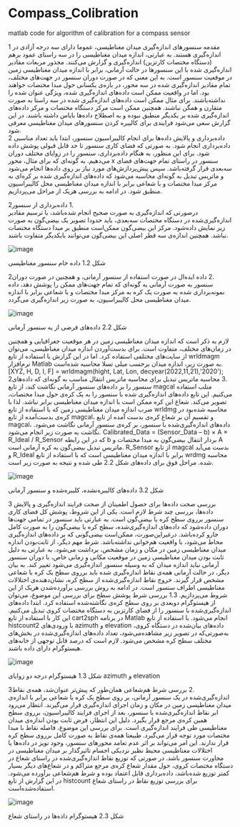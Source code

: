 # Compass_Colibration
matlab code for algorithm of calibration for a compass sensor 

1	‌مقدمه
سنسورهای اندازه‌گیری میدان مغناطیسی، عموما دارای سه درجه آزادی در اندازه‌گیری هستند. به عبارتی، اندازه میدان مغناطیسی را در سه راستای عمود برهم (دستگاه مختصات کارتزین) اندازه‌گیری و گزارش می‌کنند. مجذور مربعات مقادیر اندازه‌گیری شده با این سنسورها در حالت آرمانی، برابر با اندازه میدان مغناطیسی زمین در موقعیت سنسور است. به این معنی که در صورت دوران سنسور در جهت‌های مختلف، تمام مقادیر اندازه‌گیری شده در سه محور، در بازه‌ی یکسانی حول مبدا مختصات خواهند بود.
اما در واقعیت ممکن است داده‌های اندازه‌گیری شده، ویژگی عنوان شده را نداشته‌باشند. برای مثال ممکن است داده‌های اندازه‌گیری شده در سه راستا به صورت متقارن و همگن نباشند. همچنین ممکن است مرکز دستگاه مختصات و مرکز داده‌های اندازه‌گیری شده بر یکدیگر منطبق نبوده و به اصطلاح داده‌ها بایاس داشته باشند. 
در این گزارش سعی می‌شود فرایندی برای کالیبره کردن سنسورهای میدان مغناطیسی معرفی شود.   
2	داده‌برداری و پالایش داده‌ها
برای انجام کالیبراسیون سنسور، ابتدا باید تعداد مناسبی داده‌برداری انجام شود. به صورتی که فضای کاری سنسور تا حد قابل قبولی پوشش داده شود. برای این منظور، به هنگام داده‌برداری، سنسور را در زوایای مختلف دوران می‌دهیم. به گونه‌ای که برای مثال، محور x سنسور در راستای تمام جهت‌های فضای سه‌بعدی قرار گرفته‌باشد. سپس پیش‌پردازش‌های مورد نیاز بر روی داده‌ها انجام می‌شود و ماتریس تبدیل به گونه‌ای محاسبه می‌شود که داده‌های اندازه‌گیری شده بر کره‌ای به مرکز مبدا مختصات و با شعاعی برابر با اندازه میدان مغناطیسی محل کالیبراسیون منطبق شود. در ادامه به بررسی هریک از مراحل می‌پردازیم.

2‏.‏1	داده‌برداری از سنسور  
درصورتی که اندازه‌گیری به صورت صحیح انجام شده‌باشد، با ترسیم مقادیر اندازه‌گیری‌شده در دستگاه مختصات سه‌بعدی، باید حدودا تصویر یک بیضی‌گون به صورت زیر نمایش داده‌شود. مرکز این بیضی‌گون ممکن‌است منطبق بر مبدا دستگاه مختصات نباشد. همچنین اندازه‌ی سه قطر اصلی این بیضی‌گون می‌توانند با‌یکدیگر متفاوت باشند.

![image](https://github.com/SDNT8810/Compass_Colibration/assets/110291520/040bfdc2-edad-4047-8cbb-3a5b4bab8b90)

شكل ‏2‏.‏‌1  داده خام سنسور مغناطیسی

2‏.‏2	داده ایده‌ال
در صورت استفاده از سنسور آرمانی، و همچنین در صورت دوران سنسور به صورت آرمانی به گونه‌ای که تمام جهت‌های ممکن را پوشش دهد، داده نمونه‌برداری شده به صورت یک کره به مرکز مبدا مختصات و با شعاعی برابر با اندازه میدان مغناطیسی محل کالیبراسیون، به صورت زیر اندازه‌گیری می‌گردد. 

 ![image](https://github.com/SDNT8810/Compass_Colibration/assets/110291520/8be14ec1-269d-440e-b695-6eb28a93b1ef)

شكل ‏2‏.‏‌2  داده‌های فرضی از یه سنسور آرمانی

لازم به ذکر است که اندازه میدان مغناطیسی زمین در هر موقعیت جغرافیایی و همچنین در زمان‌های مختلف، متفاوت است. برای بدست‌آوردن اندازه میدان مغناطیسی، می‌توان از سایت‌های مختلفی استفاده کرد. اما در این گزارش با استفاده از تابع wrldmagm نرم‌افزار Matlab به صورت زیر، اندازه میدان برحسب میلی تسلا محاسبه شده‌است.
[XYZ, H, D, I, F] = wrldmagm(hight, Lat, Lon, decyear(2022,11,21),'2020');
2‏.‏3	محاسبه ماتریس تبدیل
برای محاسبه ماتریس انتقال مناسب به گونه‌ای که داده‌های سنسور را بر داده‌های سنسور آرمانی نگاشت کند، از تابع magcal متلب استفاده می‌کنیم. این تابع داده‌های اندازه‌گیری شده با سنسور را به یک کره‌ی حول مبدا مختصات، تصویر می‌کند. شعاع این کره ممکن است با اندازه میدان مغناطیسی برابر نباشد. لذا با ضرب اندازه میدان مغناطیسی زمین که با استفاده از تابع wrldmg محاسبه شده‌بود در کره‌ی بدست‌آمده از تابع magcal، و تقسیم آن بر شعاع کره‌ی بدست آمده از تابع magcal، داده‌های اندازه‌گیری‌شده با سنسور، بر کره‌ی سنسور آرمانی نگاشت می‌شود. نگاشت به صورت زیر انجام می‌شود.
Calibrated_Data = (Sensor_Data – b) × A × R_Ideal / R_Sensor
که در این رابطه b بردار انتقال بیضی‌گون به مبدا مختصات و A ماتریس تبدیل بیضی‌گون به کره آرمانی است. R_Sensor از تابع magcal بدست می‌آید و R_Ideal برابر با اندازه میدان مغناطیسی است که با استفاده از تابع wrdmg محاسبه شده.
مراحل فوق برای داده‌های شكل ‏2‏.‏‌2 طی شده و نتیجه به صورت زیر است.

 ![image](https://github.com/SDNT8810/Compass_Colibration/assets/110291520/96a0a6a6-9da9-44df-9d44-8bc755a92bf8)

شكل ‏2‏.‏‌3  داده‌های کالیبره‌نشده، کلیبره‌شده و سنسور آرمانی

 
3	بررسی صحت داده‌ها 
برای حصول اطمینان از صحت فرایند اندازه‌گیری و پالایش داده‌ها، بررسی چند شرط لازم است. یکی از این شروط، پوشش کل فضای کاری سنسور برروی سطح کره یا بیضی‌گون است. به عبارتی باید سنسور در تمامی جهت‌ها دوران داده‌شود که داده‌های اندازه‌گیری‌شده، سطح کره یا بیضی‌گون را به صورت کامل جارو کرده‌باشد. درغیراین‌صورت، ممکن‌است بیضی‌گونی که بر داده‌های اندازه‌گیری محاط می‌شود، با واقعیت هم‌خوانی نداشته‌باشد. شرط مهم دیگر، از ثابت‌بودن اندازه میدان مغناطیسی زمین در مکان و زمان مشخص، برداشت می‌شود. به عبارتی به دلیل ثابت بودن میدان مغناطیسی زمین در موقعیت مکانی و زمانی خاص، با دوران سنسور آرمانی نباید اندازه میدان که به وسیله سنسور اندازه‌گیری می‌شود تغییر کند. به بیان دیگر، در حالت آرمانی همه‌ی نقاط اندازه‌گیری شده باید برروی سطح یک کره با شعاعی مشخص قرار گیرند. خروج نقاط اندازه‌گیری‌شده از سطح کره، نشان‌دهنده‌ی اختلالات مغناطیسی اطراف سنسور است. در ادامه به روش بررسی برآورده‌شدن هریک از این شروط می‌پردازیم.
3‏.‏1	بررسی شرط پوشش سطح
برای بررسی این موضوع، می‌توان از هیستوگرام دوبعدی بر روی سطح کره‌ی نگاشته‌شده استفاده کرد. ابتدا داده‌های اندازه‌گیری‌شده با سنسور را از فضای کارتزین به دستگاه مختصات کروی تبدیل می‌کنیم. این کار با استفاده از تابع cart2sph در برنامه Matlab انجام می‌شود. با استفاده از تابع histcount2 با ورودی‌های azimuth و elevation داده‌های بیان‌شده در دستگاه کروی، به‌صورتی‌که در تصویر زیر مشاهده‌می‌شود، تعداد داده‌های اندازه‌گیری‌شده در بخش‌های مختلف سطح کره مشخص می‌شود. لازم است که درصد قابل توجهی از خانه‌های هیستوگرام دارای داده باشند.

 ![image](https://github.com/SDNT8810/Compass_Colibration/assets/110291520/4cc4e6a9-1233-43a2-ad60-1ee62e2f6a5f)

شكل ‏3‏.‏‌1  هیستوگرام درجه دو زوایای azimuth و elevation 

3‏.‏2	بررسی شرط هم‌شعاعی
همان‌طور که پیش‌تر عنوان‌شد، همه‌ی نقاط اندازه‌گیری‌شده در یک سنسور آرمانی، بر روی سطح یک کره با شعاعی برابر با اندازه‌ی میدان مغناطیسی زمین در مکان و زمان اجرای اندازه‌گیری قرار می‌گیرند. انتظار می‌رود ابر نقاط اندازه‌گیری‌شده با سنسور، بعد از اجرای فرایند کالیبراسیون، برروی سطح همین کره‌ی مرجع قرار بگیرد. دلیل این انتظار، فرض ثابت بودن اندازه‌ی میدان مغناطیسی طی فرایند اندازه‌گیری است. برای بررسی این موضوع، فاصله نقاط با مبدا مختصات مورد توجه قرار می‌گیرد.
طبیعتا همه‌ی نقاط به صورت کامل برروی سطح کره قرار ندارند. این امر می‌تواند بر اثر عدم تعامد محورهای سنسور، وجود نویز در داده‌ها یا اختلالات مغناطیسی محیط نظیر نزدیکی اجسام تاثیرگذار بر میدان مغناطیسی در مجاورت سنسور باشد. در صورتی که توزیع نقاط اندازه‌گیری‌شده در راستای شعاع در دستگاه مختصات کروی، حول مقدار شعاع کره‌ی مرجع متراکم و در شعاع‌های دیگر بسیار کمتر توزیع شده‌باشد، داده‌برداری قابل اعتماد بوده و شرط هم‌شعاعی برآورده می‌شود. 
در این گزارش از تابع histcount برای بررسی توزیع نقاط در راستای شعاع استفاده‌شده‌است. 


 ![image](https://github.com/SDNT8810/Compass_Colibration/assets/110291520/9a9d86cb-1094-40cf-80fd-af9c3a675dde)

شكل ‏3‏.‏‌2  هیستوگرام داده‌ها در راستای شعاع 
  
